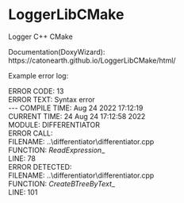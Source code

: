 # LoggerLibCMake
Logger C++ CMake
<p>Documentation(DoxyWizard):  https://catonearth.github.io/LoggerLibCMake/html/<p>

<p>
Example error log:  
  
ERROR CODE: 13  
ERROR TEXT: Syntax error  
	--- COMPILE TIME: Aug  24 2022 17:12:19  
	CURRENT TIME: 24 Aug  24 17:12:58 2022  
	MODULE: DIFFERENTIATOR  
		ERROR CALL:  
			FILENAME: ..\differentiator\differentiator.cpp  
			FUNCTION: _ReadExpression__  
			LINE: 78  
		ERROR DETECTED:  
			FILENAME: ..\differentiator\differentiator.cpp  
			FUNCTION: _CreateBTreeByText__  
			LINE: 101  
<p>
